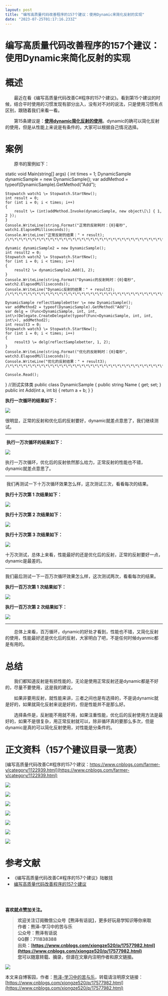 ```yaml
---
layout: post
title: "编写高质量代码改善程序的157个建议：使用Dynamic来简化反射的实现"
date: "2023-07-25T01:17:16.233Z"
---
```

编写高质量代码改善程序的157个建议：使用Dynamic来简化反射的实现
====================================

概述
==

　　最近在看《编写高质量代码改善C#程序的157个建议》。看到第15个建议的时候，结合平时使用的习惯发现有部分出入，没有对不对的说法，只是使用习惯有点区别，跟随着我们来看一看。

　　第15条建议是：[**使用dynamic简化反射的使用**](https://www.cnblogs.com/PatrickLiu/p/7016342.html)。dynamic的确可以简化反射的使用，但是从性能上来说是有条件的，大家可以根据自己情况选择。

案例
==

　　原书的案例如下：

static void Main(string\[\] args)
{
    int times = 1;
    DynamicSample dynamicSample \= new DynamicSample();
    var addMethod = typeof(DynamicSample).GetMethod("Add");

    Stopwatch watch1 \= Stopwatch.StartNew();
    int result = 0;
    for (int i = 0; i < times; i++)
    {
        result \= (int)addMethod.Invoke(dynamicSample, new object\[\] { 1, 2 });
    }
    Console.WriteLine(string.Format("正常的反射耗时：{0}毫秒", watch1.ElapsedMilliseconds));
    Console.WriteLine("正常反射的结果：" + result);
    /\*\*\*\*\*\*\*\*\*\*\*\*\*\*\*\*\*\*\*\*\*\*\*\*\*\*\*\*\*\*\*\*\*\*\*\*\*\*\*\*\*\*\*\*\*\*\*\*\*\*\*\*\*\*\*\*\*\*\*\*\*\*\*\*\*\*\*\*\*\*\*\*\*\*\*\*\*\*\*\*\*\*\*\*\*\*\*\*\*\*\*\*\*\*\*\*\*\*\*\*/

    dynamic dynamicSample2 = new DynamicSample();
    int result2 = 0;
    Stopwatch watch2 \= Stopwatch.StartNew();
    for (int i = 0; i < times; i++)
    {
        result2 \= dynamicSample2.Add(1, 2);
    }
    Console.WriteLine(string.Format("Dynamic的反射耗时：{0}毫秒", watch2.ElapsedMilliseconds));
    Console.WriteLine("Dynamic反射的结果：" + result2);
    /\*\*\*\*\*\*\*\*\*\*\*\*\*\*\*\*\*\*\*\*\*\*\*\*\*\*\*\*\*\*\*\*\*\*\*\*\*\*\*\*\*\*\*\*\*\*\*\*\*\*\*\*\*\*\*\*\*\*\*\*\*\*\*\*\*\*\*\*\*\*\*\*\*\*\*\*\*\*\*\*\*\*\*\*\*\*\*\*\*\*\*\*\*\*\*\*\*\*\*\*/

    DynamicSample reflectSamplebetter \= new DynamicSample();
    var addMethod2 = typeof(DynamicSample).GetMethod("Add");
    var delg = (Func<DynamicSample, int, int, int\>)Delegate.CreateDelegate(typeof(Func<DynamicSample, int, int, int\>), addMethod2);
    int result3 = 0;
    Stopwatch watch3 \= Stopwatch.StartNew();
    for (int i = 0; i < times; i++)
    {
        result3 \= delg(reflectSamplebetter, 1, 2);
    }
    Console.WriteLine(string.Format("优化的反射耗时：{0}毫秒", watch3.ElapsedMilliseconds));
    Console.WriteLine("优化的反射结果：" + result3);
    /\*\*\*\*\*\*\*\*\*\*\*\*\*\*\*\*\*\*\*\*\*\*\*\*\*\*\*\*\*\*\*\*\*\*\*\*\*\*\*\*\*\*\*\*\*\*\*\*\*\*\*\*\*\*\*\*\*\*\*\*\*\*\*\*\*\*\*\*\*\*\*\*\*\*\*\*\*\*\*\*\*\*\*\*\*\*\*\*\*\*\*\*\*\*\*\*\*\*\*\*/

    Console.Read();
}
//测试实体类
public class DynamicSample
{
    public string Name { get; set; }
    public int Add(int a, int b)
    {
        return a + b;
    }
}

**执行一次循环的结果如下：**

![](https://img2023.cnblogs.com/blog/1093832/202307/1093832-20230724133341559-1486166769.png)

很明显，正常的反射和优化后的反射要好，dynamic就差点意思了，我们继续测试。

* * *

 **执行一万次循环的结果如下：**

![](https://img2023.cnblogs.com/blog/1093832/202307/1093832-20230724133519004-983837423.png)

执行一万次循环，优化后的反射依然那么给力，正常反射的性能也不错，dynamic就差点意思了。

* * *

 我们再测试一下十万次循环效果怎么样，这次测试三次，看看每次的结果。

**执行十万次第 1 次结果如下：**

![](https://img2023.cnblogs.com/blog/1093832/202307/1093832-20230724134228055-1433403763.png)

**执行十万次第 2 次结果如下：**

![](https://img2023.cnblogs.com/blog/1093832/202307/1093832-20230724134313960-604298358.png)

**执行十万次第 3 次结果如下：**

![](https://img2023.cnblogs.com/blog/1093832/202307/1093832-20230724134521396-541019472.png)

十万次测试，总体上来看，性能最好的还是优化后的反射，正常的反射要好一点，dynamic是最差的。

* * *

我们最后测试一下一百万次循环效果怎么样，这次测试两次，看看每次的结果。

**执行一百万次第 1 次结果如下：**

![](https://img2023.cnblogs.com/blog/1093832/202307/1093832-20230724134847210-1732175111.png)

**执行一百万次第 2 次结果如下：**

![](https://img2023.cnblogs.com/blog/1093832/202307/1093832-20230724134944363-1781953066.png)

* * *

　　总体上来看，百万循环，dynamic的好处才看到，性能也不错，又简化反射的使用，性能最好还是优化后的反射，大家明白了吧，不是任何时候dyanmic都是有用的。

**总结**
======

　　我们都知道反射是有损性能的，无论是使用正常反射还是dynamic都是不好的，尽量不要使用，这是我的建议。

　　如果非要用反射，就性能来讲，三者之间也是有选择的，不是说dynamic就是好的，如果就简化反射来说是好的，但是性能并不是那么好。

　　选择条件是，反射能不用就不用，如果注重性能，优化后的反射使用方法是最好的，如果不是很复杂，用正常反射就可以，除非循环真的要那么多次，但是dynamic是真的可以简化反射使用，对性能是分条件的。

正文资料（157个建议目录一览表）
=================

[编写高质量代码改善C#程序的157个建议：https://www.cnblogs.com/farmer-y/category/1122939.html](https://www.cnblogs.com/farmer-y/category/1122939.html)

![](https://img2023.cnblogs.com/blog/1093832/202307/1093832-20230724180908062-41967334.png)

![](https://img2023.cnblogs.com/blog/1093832/202307/1093832-20230724180944832-772629875.png)

![](https://img2023.cnblogs.com/blog/1093832/202307/1093832-20230724180958577-751924308.png)

![](https://img2023.cnblogs.com/blog/1093832/202307/1093832-20230724181015270-902143360.png)

![](https://img2023.cnblogs.com/blog/1093832/202307/1093832-20230724181026639-2039816184.png)

![](https://img2023.cnblogs.com/blog/1093832/202307/1093832-20230724181040564-841828832.png)

![](https://img2023.cnblogs.com/blog/1093832/202307/1093832-20230724181052219-391481777.png)

参考文献
====

*   《编写高质量代码改善C#程序的157个建议》陆敏技
*    [编写高质量代码改善程序的157个建议](https://www.cnblogs.com/farmer-y/category/1122939.html)

   
 

**喜欢就点赞加关注。**

> **欢迎关注订阅微信公众号【熊泽有话说】，更多好玩易学知识等你来取**  
> **作者：熊泽-学习中的苦与乐  
> **公众号：熊泽有话说****  
> **QQ群：711838388**  
> **出处：[https://www.cnblogs.com/xiongze520/p/17577982.html](https://www.cnblogs.com/xiongze520/p/17577982.html)**  
> **您可以随意转载、摘录，但请在文章内注明作者和原文链接。**  

![](https://img2020.cnblogs.com/blog/1093832/202108/1093832-20210823163948985-309495620.png)

本文来自博客园，作者：[熊泽-学习中的苦与乐](https://www.cnblogs.com/xiongze520/)，转载请注明原文链接：[https://www.cnblogs.com/xiongze520/p/17577982.html](https://www.cnblogs.com/xiongze520/p/17577982.html)